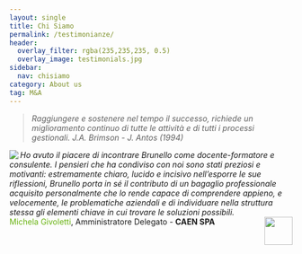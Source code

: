 ```yaml
---
layout: single
title: Chi Siamo
permalink: /testimonianze/
header:
  overlay_filter: rgba(235,235,235, 0.5)
  overlay_image: testimonials.jpg
sidebar: 
  nav: chisiamo
category: About us
tag: M&A
---
```


>*Raggiungere e sostenere nel tempo il successo, richiede un miglioramento continuo di tutte le attività e di tutti i processi gestionali.*
> <cite>J.A. Brimson - J. Antos (1994)</cite>
<div markdown="1" class="wrapper blue"><div class="newwrap" markdown="1">	
 
<img align="left" src="https://dl.dropboxusercontent.com/u/312263/%7EImages/quotemarks.png" />*Ho avuto il piacere di incontrare Brunello come docente-formatore e consulente. I pensieri che ha condiviso con noi sono stati preziosi e motivanti: estremamente chiaro, lucido e incisivo nell’esporre le sue riflessioni, Brunello porta in sé il contributo di un bagaglio professionale acquisito personalmente che lo rende capace di comprendere appieno, e velocemente, le problematiche aziendali e di individuare nella struttura stessa gli elementi chiave in cui trovare le soluzioni possibili.*  
<span style="color: #68B310;">Michela Givoletti</span>, Amministratore Delegato - **CAEN SPA**  <img align="right" src="https://dl.dropboxusercontent.com/u/312263/%7EImages/Givoletti.jpg" width="50px" />

